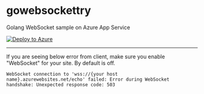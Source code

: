 # gowebsockettry
Golang WebSocket sample on Azure App Service

[![Deploy to Azure](http://azuredeploy.net/deploybutton.png)](https://azuredeploy.net/)

----

If you are seeing below error from client, make sure you enable "WebSocket" for your site. By default is off.

````
WebSocket connection to 'wss://{your host name}.azurewebsites.net/echo' failed: Error during WebSocket handshake: Unexpected response code: 503
````

